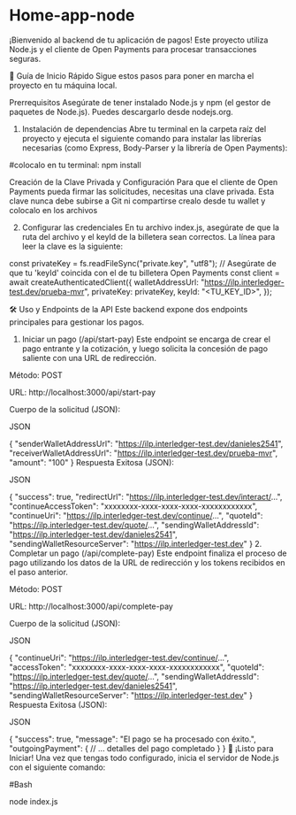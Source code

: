 # Home-app-node

¡Bienvenido al backend de tu aplicación de pagos! Este proyecto utiliza Node.js y el cliente de Open Payments para procesar transacciones seguras.

🚀 Guía de Inicio Rápido
Sigue estos pasos para poner en marcha el proyecto en tu máquina local.

Prerrequisitos
Asegúrate de tener instalado Node.js y npm (el gestor de paquetes de Node.js). Puedes descargarlo desde nodejs.org.

1. Instalación de dependencias
Abre tu terminal en la carpeta raíz del proyecto y ejecuta el siguiente comando para instalar las librerías necesarias (como Express, Body-Parser y la librería de Open Payments):

#colocalo en tu terminal: npm install

 Creación de la Clave Privada y Configuración
Para que el cliente de Open Payments pueda firmar las solicitudes, necesitas una clave privada. Esta clave nunca debe subirse a Git ni compartirse crealo desde tu wallet y colocalo en los archivos 


2. Configurar las credenciales
En tu archivo index.js, asegúrate de que la ruta del archivo y el keyId de la billetera sean correctos. La línea para leer la clave es la siguiente:

const privateKey = fs.readFileSync("private.key", "utf8");
// Asegúrate de que tu 'keyId' coincida con el de tu billetera Open Payments
const client = await createAuthenticatedClient({
  walletAddressUrl: "https://ilp.interledger-test.dev/prueba-mvr",
  privateKey: privateKey,
  keyId: "<TU_KEY_ID>",
});

🛠️ Uso y Endpoints de la API
Este backend expone dos endpoints principales para gestionar los pagos.

1. Iniciar un pago (/api/start-pay)
Este endpoint se encarga de crear el pago entrante y la cotización, y luego solicita la concesión de pago saliente con una URL de redirección.

Método: POST

URL: http://localhost:3000/api/start-pay

Cuerpo de la solicitud (JSON):

JSON

{
  "senderWalletAddressUrl": "https://ilp.interledger-test.dev/danieles2541",
  "receiverWalletAddressUrl": "https://ilp.interledger-test.dev/prueba-mvr",
  "amount": "100"
}
Respuesta Exitosa (JSON):

JSON

{
  "success": true,
  "redirectUrl": "https://ilp.interledger-test.dev/interact/...",
  "continueAccessToken": "xxxxxxxx-xxxx-xxxx-xxxx-xxxxxxxxxxxx",
  "continueUri": "https://ilp.interledger-test.dev/continue/...",
  "quoteId": "https://ilp.interledger-test.dev/quote/...",
  "sendingWalletAddressId": "https://ilp.interledger-test.dev/danieles2541",
  "sendingWalletResourceServer": "https://ilp.interledger-test.dev"
}
2. Completar un pago (/api/complete-pay)
Este endpoint finaliza el proceso de pago utilizando los datos de la URL de redirección y los tokens recibidos en el paso anterior.

Método: POST

URL: http://localhost:3000/api/complete-pay

Cuerpo de la solicitud (JSON):

JSON

{
  "continueUri": "https://ilp.interledger-test.dev/continue/...",
  "accessToken": "xxxxxxxx-xxxx-xxxx-xxxx-xxxxxxxxxxxx",
  "quoteId": "https://ilp.interledger-test.dev/quote/...",
  "sendingWalletAddressId": "https://ilp.interledger-test.dev/danieles2541",
  "sendingWalletResourceServer": "https://ilp.interledger-test.dev"
}
Respuesta Exitosa (JSON):

JSON

{
  "success": true,
  "message": "El pago se ha procesado con éxito.",
  "outgoingPayment": {
    // ... detalles del pago completado
  }
}
🚀 ¡Listo para Iniciar!
Una vez que tengas todo configurado, inicia el servidor de Node.js con el siguiente comando:

#Bash

node index.js
